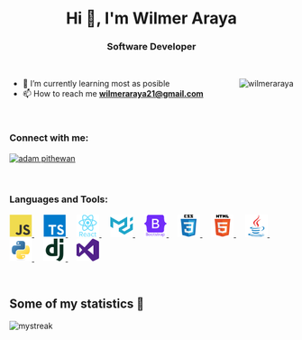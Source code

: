 <h1 align="center">Hi 👋, I'm Wilmer Araya</h1>
<h3 align="center">Software Developer </h3>

<br>

<p><img align="right" src="https://github.com/WilmerAraya/WilmerAraya/assets/54880323/152eb427-0248-4f4e-8ede-9a70902ba67b" alt="wilmeraraya" /></p>

- 🌱 I’m currently learning most as posible
- 📫 How to reach me **wilmeraraya21@gmail.com**

<br>

<h3 align="left">Connect with me:</h3>
<p align="left">
  <a href="https://www.linkedin.com/in/wilmer-araya-063536225/" target="blank"><img align="center"
      src="https://raw.githubusercontent.com/rahuldkjain/github-profile-readme-generator/master/src/images/icons/Social/linked-in-alt.svg"
      alt="adam pithewan" height="30" width="40" /></a>
</p>

<br>

<h3 align="left">Languages and Tools:</h3>
<p align="left"> 
  <a href="https://developer.mozilla.org/en-US/docs/Web/JavaScript" target="_blank" rel="noreferrer"> 
    <img src="https://raw.githubusercontent.com/devicons/devicon/master/icons/javascript/javascript-original.svg" alt="javascript" width="40" height="40" /> 
  </a>   
  <a href="https://www.typescriptlang.org/" target="_blank" rel="noreferrer"> 
    <img src="https://raw.githubusercontent.com/devicons/devicon/refs/heads/master/icons/typescript/typescript-plain.svg" alt="Typescript" width="40" height="40" /> 
  </a>   
  <a href="https://reactjs.org/" target="_blank" rel="noreferrer"> 
    <img src="https://raw.githubusercontent.com/devicons/devicon/master/icons/react/react-original-wordmark.svg" alt="react" width="40" height="40" /> 
  </a>   
  <a href="https://mui.com/" target="_blank" rel="noreferrer"> 
    <img src="https://raw.githubusercontent.com/devicons/devicon/refs/heads/master/icons/materialui/materialui-plain.svg" alt="materialui" width="40" height="40" /> 
  </a>   
  <a href="https://getbootstrap.com" target="_blank" rel="noreferrer"> 
    <img src="https://raw.githubusercontent.com/devicons/devicon/master/icons/bootstrap/bootstrap-plain-wordmark.svg" alt="bootstrap" width="40" height="40" /> 
  </a>   
  <a href="https://www.w3schools.com/css/" target="_blank" rel="noreferrer"> 
    <img src="https://raw.githubusercontent.com/devicons/devicon/master/icons/css3/css3-original-wordmark.svg" alt="css3" width="40" height="40" /> 
  </a>   
  <a href="https://www.w3.org/html/" target="_blank" rel="noreferrer"> 
    <img src="https://raw.githubusercontent.com/devicons/devicon/master/icons/html5/html5-original-wordmark.svg" alt="html5" width="40" height="40" /> 
  </a>   
  <a href="https://www.java.com" target="_blank" rel="noreferrer"> 
    <img src="https://raw.githubusercontent.com/devicons/devicon/master/icons/java/java-original.svg" alt="java" width="40" height="40" /> 
  </a>   
  <a href="https://www.python.org" target="_blank" rel="noreferrer"> 
    <img src="https://raw.githubusercontent.com/devicons/devicon/master/icons/python/python-original.svg" alt="python" width="40" height="40" /> 
  </a>   
  <a href="https://www.djangoproject.com" target="_blank" rel="noreferrer"> 
    <img src="https://raw.githubusercontent.com/devicons/devicon/master/icons/django/django-plain.svg" alt="django" width="40" height="40" /> 
  </a>   
  <a href="" target="_blank" rel="noreferrer"> 
    <img src="https://raw.githubusercontent.com/devicons/devicon/master/icons/visualstudio/visualstudio-plain.svg" alt="visualStudio" width="40" height="40" /> 
  </a> 
</p>

<br>

## Some of my statistics 🚀
<img src="https://github-readme-streak-stats.herokuapp.com/?user=wilmeraraya&theme=tokyonight" alt="mystreak"/>
